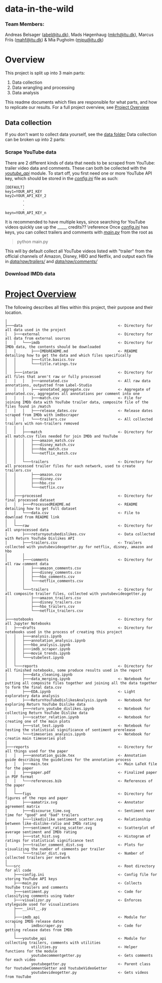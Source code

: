 # data-in-the-wild

### Team Members: 
Andreas Belsager (abel@itu.dk), Mads Høgenhaug (mkrh@itu.dk), Marcus Friis (mahf@itu.dk) & Mia Pugholm (mipu@itu.dk)

# Overview
This project is split up into 3 main parts:
1. Data collection
2. Data wrangling and processing
3. Data analysis

This readme documents which files are responsible for what parts, and how to replicate our results. For a full project 
overview, see [Project Overview](#project-overview)


## Data collection
If you don't want to collect data yourself, see the [data folder](data)
Data collection can be broken up into 2 parts:

### Scrape YouTube data
There are 2 different kinds of data that needs to be scraped from YouTube: trailer video data and comments.
These can both be collected with the [*youtube_api*](/tree/main/src/youtube_api) module. To start off, you first need one or more YouTube 
API key, which should be stored in the [*config.ini*](/blob/main/src/config.ini) file as such:

```
[DEFAULT]
key1=YOUR_API_KEY
key2=YOUR_API_KEY_2
        .
        .
        .
keyn=YOUR_API_KEY_n
```

It is recommended to have multiple keys, since searching for YouTube videos quickly use up the _____ credits?? \reference
Once [*config.ini*](/blob/main/src/config.ini) has keys, you can collect trailers and comments with [*main.py*](/blob/main/src/main.py) from the root as 
>python main.py

This will by default collect all YouTube videos listed with "trailer" from the official channels of Amazon, Disney, 
HBO and Netflix, and output each file in *[data/raw/trailers/](/tree/main/data/raw/trailers)* and [*data/raw/comments/*](/tree/main/data/raw/comments)

### Download IMDb data


# [Project Overview](#project-overview)
The following describes all files within this project, their purpose and their location.
```
│
├───data                                            <- Directory for all data used in the project
│   ├───external                                    <- Directory for all data from external sources
│   │   └───imdb                                    <- Directory for IMDb data, the contents should be downloaded
│   │       ├───IMDbREADME.md                       <- README detailing how to get the data and which files specifically 
│   │       ├───title.basics.tsv        
│   │       └───title.ratings.tsv       
│   │       
│   ├───interim                                     <- Directory for all files that aren't raw or fully processed
│   │   │   ├───annotated.csv                       <- All raw data annotations, outputted from Label-Studio
│   │   │   ├───annotated_aggregate.csv             <- Aggregate of annotated.csv, aggregates all annotations per comment into one
│   │   │   ├───match.csv                           <- File for joining IMDb data with YouTube trailer data, composite file of the files found in /match 
│   │   │   ├───release_dates.csv                   <- Release dates scraped from IMDb with imdbscraper
│   │   │   └───trailers.csv                        <- All collected trailers with non-trailers removed
│   │   │       
│   │   ├───match                                   <- Directory for all match.csv files needed for join IMDb and YouTube
│   │   │   ├───amazon_match.csv        
│   │   │   ├───disney_match.csv        
│   │   │   ├───hbo_match.csv       
│   │   │   └───netflix_match.csv       
│   │   │       
│   │   └───trailers                                <- Directory for all processed trailer files for each network, used to create trailers.csv
│   │       ├───amazon.csv      
│   │       ├───disney.csv      
│   │       ├───hbo.csv     
│   │       └───netflix.csv     
│   │       
│   ├───processed                                   <- Directory for final processed dataset
│   │   ├───ProcessedREADME.md                      <- README detailing how to get full dataset
│   │   └───data.csv                                <- File to download from README link
│   │       
│   └───raw                                         <- Directory for all unprocessed data
│       ├───returnyoutubedislikes.csv               <- Data collected with Return YouTube Dislikes API
│       ├───trailers.csv                            <- Trailers collected with youtubevideogetter.py for netflix, disney, amazon and hbo
│       │       
│       ├───comments                                <- Directory for all raw comment data
│       │   ├───amazon_comments.csv     
│       │   ├───disney_comments.csv     
│       │   ├───hbo_comments.csv        
│       │   └───netflix_comments.csv        
│       │       
│       └───trailers                                <- Directory for all composite trailer files, collected with youtubevideogetter.py
│           ├───amazon_trailers.csv      
│           ├───disney_trailers.csv      
│           ├───hbo_trailers.csv     
│           └───netflix_trailers.csv     
│       
├───notebooks                                       <- Directory for all Jupyter Notebooks
│   ├───drafts                                      <- Directory for notebooks used in the process of creating this project
│   │   ├───analysis.ipynb      
│   │   ├───annotation_analysis.ipynb       
│   │   ├───hbo_analysis.ipynb      
│   │   ├───imdb_scraper.ipynb      
│   │   ├───movie_trends.ipynb      
│   │   └───utubetest.ipynb     
│   │       
│   └───reports                                     <- Directory for all finished notebooks, some produce results used in the report
│       ├───data_cleaning.ipynb     
│       ├───data_merging.ipynb                      <- Notebook for putting all composite files together and joining all the data together to form the final data.csv
│       ├───EDA.ipynb                               <- Light exploratory data analysis
│       ├───ReturnYouTubeDislikesAnalysis.ipynb     <- Notebook for exploring Return YouTube Dislike data
│       ├───return_youtube_dislikes.ipynb           <- Notebook for collecting Return YouTube Dislike data
│       ├───scatter_relation.ipynb                  <- Notebook for creating one of the main plots
│       ├───stat_test.ipynb                         <- Notebook for testing the statistical significance of sentiment prerelease
│       └───timeseries_analysis.ipynb               <- Notebook for creatin main timeseries plot
│
├───reports                                         <- Directory for all things used for the paper
│   │   ├───annotation_guide.tex                    <- Annotation guide describing the guidelines for the annotation process
│   │   ├───main.tex                                <- Main LaTeX file for the paper
│   │   ├───paper.pdf                               <- Finalized paper in PDF format
│   │   └───references.bib                          <- References of the paper
│   │
│   └───figs                                        <- Directory for figures of the repo and paper
│       ├───aamatrix.svg                            <- Annotator agreement matrix
│       ├───discourse_time.svg                      <- Sentiment over time for "good" and "bad" trailers
│       ├───likedislike_sentiment_scatter.svg       <- Relationship between like-dislike-ratio and IMDb rating
│       ├───sentiment_rating_scatter.svg            <- Scatterplot of average sentiment and IMDb rating
│       ├───stat_hist.svg                           <- Histogram of ratings for statistical significance test
│       ├───trailer_comment_dist.svg                <- Plots for visualizing the number of comments per trailer
│       └───trailer_dist.svg                        <- Number of collected trailers per network   
│
└───src                                             <- Root directory for all code
    ├───config.ini                                  <- Config file for storing YouTube API keys
    ├───main.py                                     <- Collects YouTube trailers and comments
    ├───sentiment.py                                <- Code for classifying comments using Vader
    ├───visualizor.py                               <- Enforces styleguide used for visualizations
    ├───__init__.py
    │
    ├───imdb_api                                    <- Module for scraping IMDb release dates
    │       imdbscraper.py                          <- Code for getting release dates from IMDb
    │
    └───youtube_api                                 <- Module for collecting trailers, comments with utilities
            utilities.py                            <- Helper functions for the module
            youtubecommentgetter.py                 <- Gets comments for each video
            youtubegetter.py                        <- Parent class for YoutubeCommentGetter and YoutubeVideoGetter
            youtubevideogetter.py                   <- Gets videos from YouTube
```




